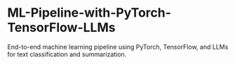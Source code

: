 # ML-Pipeline-with-PyTorch-TensorFlow-LLMs
End-to-end machine learning pipeline using PyTorch, TensorFlow, and LLMs for text classification and summarization.
